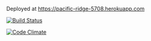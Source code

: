 Deployed at https://pacific-ridge-5708.herokuapp.com

[![Build Status](https://travis-ci.org/msskmlrn/wadror.png?branch=master)](https://travis-ci.org/msskmlrn/wadror)

[![Code Climate](https://codeclimate.com/github/msskmlrn/wadror.png)](https://codeclimate.com/github/msskmlrn/wadror)